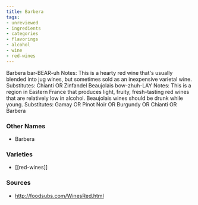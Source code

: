 ```yaml
---
title: Barbera
tags:
- unreviewed
- ingredients
- categories
- flavorings
- alcohol
- wine
- red-wines
---
```

Barbera bar-BEAR-uh Notes: This is a hearty red wine that's usually blended into jug wines, but sometimes sold as an inexpensive varietal wine. Substitutes: Chianti OR Zinfandel Beaujolais bow-zhuh-LAY Notes: This is a region in Eastern France that produces light, fruity, fresh-tasting red wines that are relatively low in alcohol. Beaujolais wines should be drunk while young. Substitutes: Gamay OR Pinot Noir OR Burgundy OR Chianti OR Barbera

### Other Names

* Barbera

### Varieties

* [[red-wines]]

### Sources
* http://foodsubs.com/WinesRed.html
